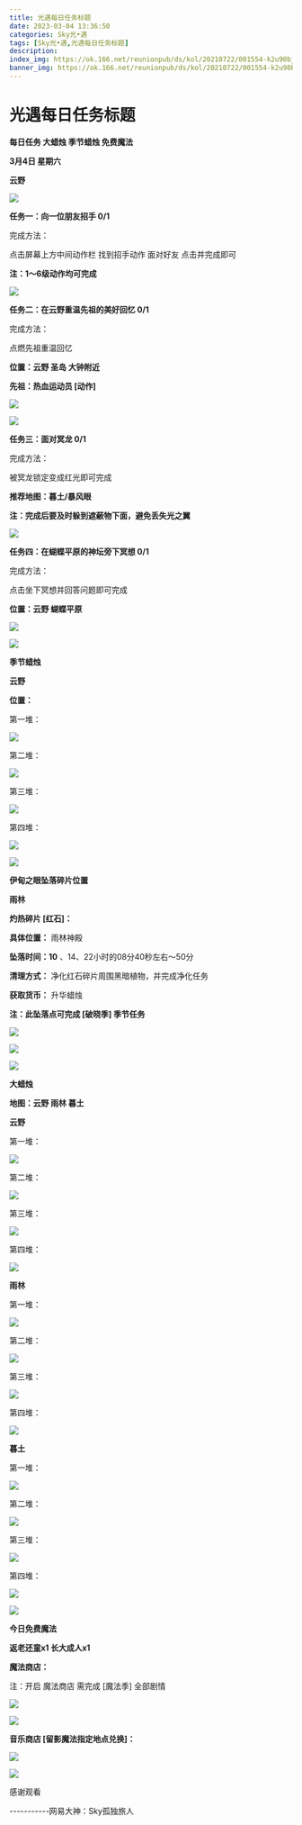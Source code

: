 ```yaml
---
title: 光遇每日任务标题
date: 2023-03-04 13:36:50
categories: Sky光•遇
tags: [Sky光•遇,光遇每日任务标题]
description: 
index_img: https://ok.166.net/reunionpub/ds/kol/20210722/001554-k2u90bj7ay.png?imageView&thumbnail=600x0&type=jpg
banner_img: https://ok.166.net/reunionpub/ds/kol/20210722/001554-k2u90bj7ay.png?imageView&thumbnail=600x0&type=jpg
---
```

# 光遇每日任务标题
**每日任务 大蜡烛 季节蜡烛 免费魔法**

 **3月4日 星期六**

 **云野**

![](https://img.166.net/reunionpub/ds/kol/20230304/002849-cqd3n57gfo.jpeg)

 **任务一：向一位朋友招手 0/1**

完成方法：

点击屏幕上方中间动作栏 找到招手动作 面对好友 点击并完成即可

 **注：1～6级动作均可完成**

![](https://img.166.net/reunionpub/ds/kol/20230304/000237-syv1asoquw.jpeg)

 **任务二：在云野重温先祖的美好回忆 0/1**

完成方法：

点燃先祖重温回忆

 **位置：云野   圣岛 大钟附近**

 **先祖：热血运动员 [动作]**

![](https://img.166.net/reunionpub/ds/kol/20230304/002510-irun8joa2b.jpg)

![](https://img.166.net/reunionpub/ds/kol/20230304/002132-369u8epgah.jpeg)

 **任务三：面对冥龙 0/1**

完成方法：

被冥龙锁定变成红光即可完成

 **推荐地图：暮土/暴风眼**

 **注：完成后要及时躲到遮蔽物下面，避免丢失光之翼**

![](https://img.166.net/reunionpub/ds/kol/20230304/001343-nh5idp6uvg.jpeg)

 **任务四：在蝴蝶平原的神坛旁下冥想 0/1**

完成方法：

点击坐下冥想并回答问题即可完成

 **位置：云野 蝴蝶平原**

![](https://img.166.net/reunionpub/ds/kol/20230304/001403-k8a1v90byu.jpg)

![](https://img.166.net/reunionpub/ds/kol/20221018/100256-wzutnocka0.png)

 **季节蜡烛**

 **云野**

 **位置：**

第一堆：

![](https://img.166.net/reunionpub/ds/kol/20230303/235532-bp4jwdscng.jpg)

第二堆：

![](https://img.166.net/reunionpub/ds/kol/20230303/235543-f2zoeslhjy.jpeg)

第三堆：

![](https://img.166.net/reunionpub/ds/kol/20230303/235551-ofwgykh2ea.jpeg)

第四堆：

![](https://img.166.net/reunionpub/ds/kol/20230303/235600-9dqsi0lfkw.jpeg)

![](https://img.166.net/reunionpub/ds/kol/20221130/005912-5mvshq9nf3.png)

 **伊甸之眼坠落碎片位置**

 **雨林**

 **灼热碎片 [红石]：**

 **具体位置：** 雨林神殿

 **坠落时间：10** 、14、22小时的08分40秒左右～50分

 **清理方式：** 净化红石碎片周围黑暗植物，并完成净化任务

 **获取货币：** 升华蜡烛

 **注：此坠落点可完成  [破晓季] 季节任务**

![](https://img.166.net/reunionpub/ds/kol/20230304/001509-gk1n7upmfv.jpeg)

![](https://img.166.net/reunionpub/ds/kol/20230304/001519-3hy2wpzc4o.jpeg)

![](https://img.166.net/reunionpub/ds/kol/20221018/100256-wzutnocka0.png)

 **大蜡烛**

 **地图：云野 雨林 暮土**

 **云野**

第一堆：

![](https://img.166.net/reunionpub/ds/kol/20230303/235653-9htsv3uw1c.jpeg)

第二堆：

![](https://img.166.net/reunionpub/ds/kol/20230303/235703-cdq2hyvjba.jpeg)

第三堆：

![](https://img.166.net/reunionpub/ds/kol/20230303/235712-6pwfykhst1.jpeg)

第四堆：

![](https://img.166.net/reunionpub/ds/kol/20230303/235720-akfm4sb9ns.jpeg)

 **雨林**

第一堆：

![](https://img.166.net/reunionpub/ds/kol/20230303/235751-b4csqmeyrd.jpeg)

第二堆：

![](https://img.166.net/reunionpub/ds/kol/20230303/235801-esib3awrmn.jpeg)

第三堆：

![](https://img.166.net/reunionpub/ds/kol/20230303/235812-2csob6jp1g.jpeg)

第四堆：

![](https://img.166.net/reunionpub/ds/kol/20230303/235821-zsapwy5lqf.jpeg)

 **暮土**

第一堆：

![](https://img.166.net/reunionpub/ds/kol/20230303/235930-z49febhguv.jpeg)

第二堆：

![](https://img.166.net/reunionpub/ds/kol/20230303/235939-ly01o4qdgb.jpeg)

第三堆：

![](https://img.166.net/reunionpub/ds/kol/20230303/235946-16ys8v90cd.jpeg)

第四堆：

![](https://img.166.net/reunionpub/ds/kol/20230303/235952-ju0qg2if4e.jpeg)

![](https://img.166.net/reunionpub/ds/kol/20221018/100256-wzutnocka0.png)

 **今日免费魔法**

 **返老还童x1 长大成人x1**

 **魔法商店：**

注：开启 魔法商店 需完成 [魔法季] 全部剧情

![](https://img.166.net/reunionpub/ds/kol/20221018/100559-oibznvdtus.png)

![](https://img.166.net/reunionpub/ds/kol/20230304/000047-a6rjv9h7dk.jpeg)

 **音乐商店 [留影魔法指定地点兑换]：**

![](https://img.166.net/reunionpub/ds/kol/20230304/000104-jlhtebw9c0.jpeg)

 **![](https://img.166.net/reunionpub/ds/kol/20221018/100256-wzutnocka0.png)**

感谢观看

\-----------网易大神：Sky孤独旅人

